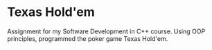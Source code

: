 # Texas Hold'em
 Assignment for my Software Development in C++ course. Using OOP principles, programmed the poker game Texas Hold'em.
